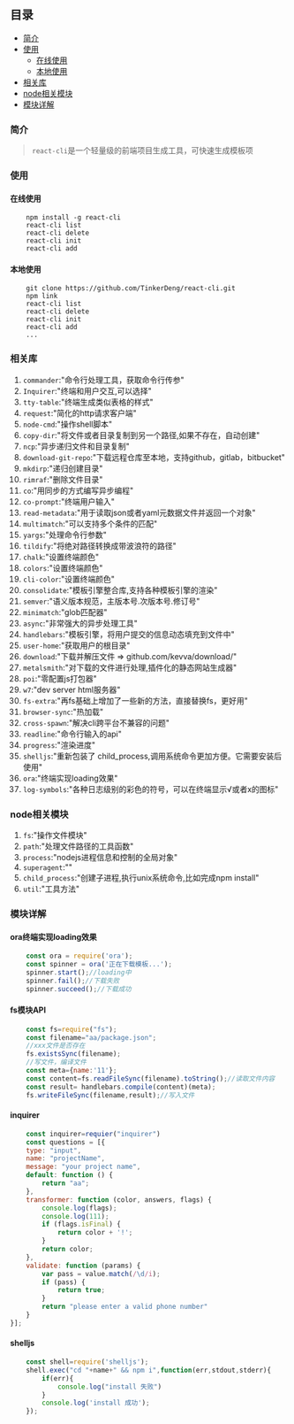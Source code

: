 ## 目录

* [简介](#简介)
* [使用](#使用)
    * [在线使用](#在线使用)
    * [本地使用](#本地使用)
* [相关库](#相关库)
* [node相关模块](#node相关模块)
* [模块详解](#模块详解)

### 简介

> `react-cli`是一个轻量级的前端项目生成工具，可快速生成模板项

### 使用

#### 在线使用

```git
    npm install -g react-cli
    react-cli list
    react-cli delete
    react-cli init
    react-cli add
```

#### 本地使用

```git
    git clone https://github.com/TinkerDeng/react-cli.git
    npm link
    react-cli list
    react-cli delete
    react-cli init
    react-cli add
    ...
```

### 相关库

1. `commander`:"命令行处理工具，获取命令行传参"
1. `Inquirer`:"终端和用户交互,可以选择"
1. `tty-table`:"终端生成类似表格的样式"
1. `request`:"简化的http请求客户端"
1. `node-cmd`:"操作shell脚本"
1. `copy-dir`:"将文件或者目录复制到另一个路径,如果不存在，自动创建"
1. `ncp`:"异步递归文件和目录复制"
1. `download-git-repo`:"下载远程仓库至本地，支持github，gitlab，bitbucket"
1. `mkdirp`:"递归创建目录"
1. `rimraf`:"删除文件目录"
1. `co`:"用同步的方式编写异步编程"
1. `co-prompt`:"终端用户输入"
1. `read-metadata`:"用于读取json或者yaml元数据文件并返回一个对象"
1. `multimatch`:"可以支持多个条件的匹配"
1. `yargs`:"处理命令行参数"
1. `tildify`:"将绝对路径转换成带波浪符的路径"
1. `chalk`:"设置终端颜色"
1. `colors`:"设置终端颜色"
1. `cli-color`:"设置终端颜色"
1. `consolidate`:"模板引擎整合库,支持各种模板引擎的渲染"
1. `semver`:"语义版本规范，主版本号.次版本号.修订号"
1. `minimatch`:"glob匹配器"
1. `async`:"非常强大的异步处理工具"
1. `handlebars`:"模板引擎，将用户提交的信息动态填充到文件中"
1. `user-home`:"获取用户的根目录"
1. `download`:"下载并解压文件 =>  github.com/kevva/download/"
1. `metalsmith`:"对下载的文件进行处理,插件化的静态网站生成器"
1. `poi`:"零配置js打包器"
1. `w7`:"dev server html服务器"
1. `fs-extra`:"再fs基础上增加了一些新的方法，直接替换fs，更好用"
1. `browser-sync`:"热加载"
1. `cross-spawn`:"解决cli跨平台不兼容的问题"
1. `readline`:"命令行输入的api"
1. `progress`:"渲染进度"
1. `shelljs`:"重新包装了 child_process,调用系统命令更加方便。它需要安装后使用"
1. `ora`:"终端实现loading效果"
1. `log-symbols`:"各种日志级别的彩色的符号，可以在终端显示√或者x的图标"

### node相关模块

1. `fs`:"操作文件模块"
2. `path`:"处理文件路径的工具函数"
3. `process`:"nodejs进程信息和控制的全局对象"
4. `superagent`:""
5. `child_process`:"创建子进程,执行unix系统命令,比如完成npm install"
6. `util`:"工具方法"

### 模块详解

#### ora终端实现loading效果

```javascript
    const ora = require('ora');
    const spinner = ora('正在下载模板...');
    spinner.start();//loading中
    spinner.fail();//下载失败
    spinner.succeed();//下载成功
```

#### fs模块API

```javascript
    const fs=require("fs");
    const filename="aa/package.json";
    //xxx文件是否存在
    fs.existsSync(filename);
    //写文件，编译文件
    const meta={name:'11'};
    const content=fs.readFileSync(filename).toString();//读取文件内容
    const result= handlebars.compile(content)(meta);
    fs.writeFileSync(filename,result);//写入文件
```

#### inquirer

```javascript
    const inquirer=requier("inquirer")
    const questions = [{
    type: "input",
    name: "projectName",
    message: "your project name",
    default: function () {
        return "aa";
    },
    transformer: function (color, answers, flags) {
        console.log(flags);
        console.log(111);
        if (flags.isFinal) {
            return color + '!';
        }
        return color;
    },
    validate: function (params) {
        var pass = value.match(/\d/i);
        if (pass) {
            return true;
        }
        return "please enter a valid phone number"
    }
}];
```

#### shelljs
```javascript
    const shell=require('shelljs');
    shell.exec("cd "+name+" && npm i",function(err,stdout,stderr){
        if(err){
            console.log("install 失败")
        }
        console.log('install 成功');
    });
```